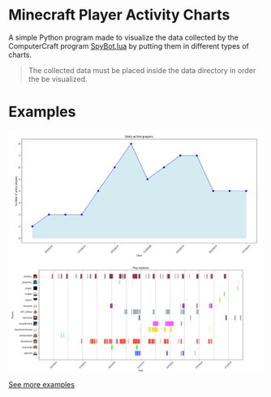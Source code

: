 # Minecraft Player Activity Charts

A simple Python program made to visualize the data collected by the ComputerCraft program [SpyBot.lua](https://github.com/gregoryeple/ComputerCraftPrograms/blob/main/spybot.lua) by putting them in different types of charts.

> The collected data must be placed inside the data directory in order the be visualized.

# Examples

![Daily active players example chart](https://github.com/gregoryeple/MinecraftPlayerActivityChart/blob/master/examples/daily-active-players.png?raw=true)
![Play sessions example chart](https://github.com/gregoryeple/MinecraftPlayerActivityChart/blob/master/examples/play-sessions.png?raw=true)

[See more examples](https://github.com/gregoryeple/MinecraftPlayerActivityChart/tree/master/examples)
